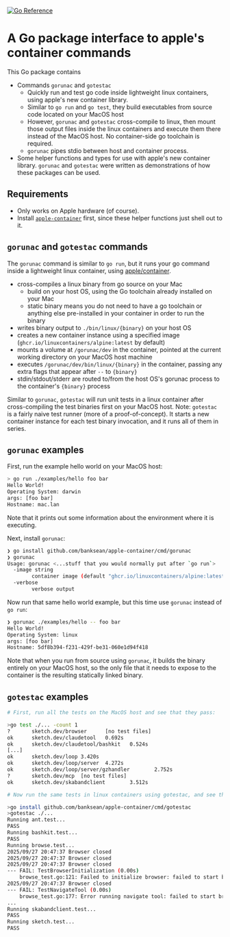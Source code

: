 [![Go Reference](https://pkg.go.dev/badge/github.com/banksean/apple-container.svg)](https://pkg.go.dev/github.com/banksean/apple-container)

# A Go package interface to apple's container commands

This Go package contains 
- Commands `gorunac` and `gotestac`
  - Quickly run and test go code inside lightweight linux containers, using apple's new container library. 
  - Similar to `go run` and `go test`, they build executables from source code located on your MacOS host
  - However, `gorunac` and `gotestac` cross-compile to linux, then mount those output files inside the linux containers and execute them there instead of the MacOS host. No container-side go toolchain is required.
  - `gorunac` pipes stdio between host and container process.
- Some helper functions and types for use with apple's new container library. `gorunac` and `gotestac` were written as demonstrations of how these packages can be used.

## Requirements
- Only works on Apple hardware (of course).
- Install [`apple-container`](https://github.com/apple/container) first, since these helper functions just shell out to it. 

## `gorunac` and `gotestac` commands

The `gorunac` command is similar to `go run`, but it runs your go command inside a lightweight linux container, using [apple/container](https://github.com/apple/container).

- cross-compiles a linux binary from go source on your Mac
  - build on your host OS, using the Go toolchain already installed on your Mac
  - static binary means you do not need to have a go toolchain or anything else pre-installed in your container in order to run the binary
- writes binary output to `./bin/linux/{binary}` on your host OS
- creates a new container instance using a specified image (`ghcr.io/linuxcontainers/alpine:latest` by default)
- mounts a volume at `/gorunac/dev` in the container, pointed at the current working directory on your MacOS host machine
- executes `/gorunac/dev/bin/linux/{binary}` in the container, passing any extra flags that appear after `--` to `{binary}`
- stdin/stdout/stderr are routed to/from the host OS's gorunac process to the container's `{binary}` process

Similar to `gorunac`, `gotestac` will run unit tests in a linux container after cross-compiling the test binaries first on your MacOS host.  Note: `gotestac` is a fairly naive test runner (more of a proof-of-concept). It starts a new container instance for each test binary invocation, and it runs all of them in series.

## `gorunac` examples

First, run the example hello world on your MacOS host:

```sh
> go run ./examples/hello foo bar
Hello World!
Operating System: darwin
args: [foo bar]
Hostname: mac.lan
```
Note that it prints out some information about the environment where it is executing.

Next, install `gorunac`:

```sh
❯ go install github.com/banksean/apple-container/cmd/gorunac
❯ gorunac
Usage: gorunac <...stuff that you would normally put after `go run`>
  -image string
        container image (default "ghcr.io/linuxcontainers/alpine:latest")
  -verbose
        verbose output
```

Now run that same hello world example, but this time use `gorunac` instead of `go run`:

```sh
❯ gorunac ./examples/hello -- foo bar
Hello World!                     
Operating System: linux
args: [foo bar]
Hostname: 5df8b394-f231-429f-be31-060e1d94f418
```

Note that when you run from source using `gorunac`, it builds the binary entirely on your MacOS host, so the only file that it needs to expose to the container is the resulting statically linked binary.

## `gotestac` examples

```sh
# First, run all the tests on the MacOS host and see that they pass:

>go test ./... -count 1
?       sketch.dev/browser      [no test files]
ok      sketch.dev/claudetool   0.692s
ok      sketch.dev/claudetool/bashkit   0.524s
[...]
ok      sketch.dev/loop 3.420s
ok      sketch.dev/loop/server  4.272s
ok      sketch.dev/loop/server/gzhandler        2.752s
?       sketch.dev/mcp  [no test files]
ok      sketch.dev/skabandclient        3.512s

# Now run the same tests in linux containers using gotestac, and see that some tests fail in that environment but not on the MacOS host:

>go install github.com/banksean/apple-container/cmd/gotestac
>gotestac ./...
Running ant.test...
PASS                             
Running bashkit.test...          
PASS                             
Running browse.test...           
2025/09/27 20:47:37 Browser closed
2025/09/27 20:47:37 Browser closed
2025/09/27 20:47:37 Browser closed
--- FAIL: TestBrowserInitialization (0.00s)
    browse_test.go:121: Failed to initialize browser: failed to start browser (please apt get chromium or equivalent): exec: "google-chrome": executable file not found in $PATH
2025/09/27 20:47:37 Browser closed
--- FAIL: TestNavigateTool (0.00s)
    browse_test.go:177: Error running navigate tool: failed to start browser (please apt get chromium or equivalent): exec: "google-chrome": executable file 
...
Running skabandclient.test...    
PASS                             
Running sketch.test...           
PASS
```
